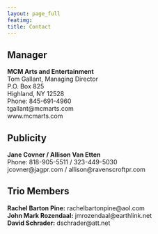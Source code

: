 ```yaml
---
layout: page_full
featimg:
title: Contact
---
```


## Manager

<div>
<strong>MCM Arts and Entertainment</strong><br>
Tom Gallant, Managing Director<br>
P.O. Box 825<br>
Highland, NY 12528<br>
Phone: 845-691-4960<br>
<a>tgallant@mcmarts.com</a><br>
<a>www.mcmarts.com</a>
</div>

## Publicity

<div>
<strong>Jane Covner / Allison Van Etten</strong><br>
Phone: 818-905-5511 / 323-449-5030<br>
<a>jcovner@jagpr.com</a> / <a>allison@ravenscroftpr.com</a>
</div>


## Trio Members

<div>
<strong>Rachel Barton Pine:</strong> <a>rachelbartonpine@aol.com</a><br>
<strong>John Mark Rozendaal:</strong> <a>jmrozendaal@earthlink.net</a><br>
<strong>David Schrader:</strong> <a>dschrader@att.net</a>
</div>
